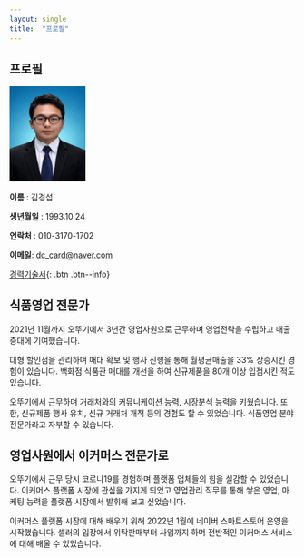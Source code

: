 ```yaml
---
layout: single
title:  "프로필"
---
```


## 프로필

​                                                                 <img src="../images/2021-03-21-first/112-16545168759201.jpg" alt="112" style="zoom: 67%;" /> 

**이름** : 김경섭

**생년월일** : 1993.10.24

**연락처** : 010-3170-1702

**이메일**: dc_card@naver.com

[경력기술서](https://drive.google.com/file/d/124FCgT5lgXNnYVUbKS6dUNpT0D3bl4SJ/view?usp=sharing){: .btn .btn--info}

## 식품영업 전문가

2021년 11월까지 오뚜기에서 3년간 영업사원으로 근무하며 영업전략을 수립하고 매출 증대에 기여했습니다.

대형 할인점을 관리하며 매대 확보 및 행사 진행을 통해 월평균매출을 33% 상승시킨 경험이 있습니다. 백화점 식품관 매대를 개선을 하여 신규제품을 80개 이상 입점시킨 적도 있습니다.

오뚜기에서 근무하며 거래처와의 커뮤니케이션 능력, 시장분석 능력을 키웠습니다. 또한, 신규제품 행사 유치, 신규 거래처 개척 등의 경험도 할 수 있었습니다. 식품영업 분야 전문가라고 자부할 수 있습니다. 



## 영업사원에서 이커머스 전문가로

오뚜기에서 근무 당시 코로나19를 경험하며 플랫폼 업체들의 힘을 실감할 수 있었습니다. 이커머스 플랫폼 시장에 관심을 가지게 되었고 영업관리 직무를 통해 쌓은 영업, 마케팅 능력을 플랫폼 시장에서 발휘해 보고 싶었습니다.

이커머스 플랫폼 시장에 대해 배우기 위해 2022년 1월에 네이버 스마트스토어 운영을 시작했습니다. 셀러의 입장에서 위탁판매부터 사입까지 하며 전반적인 이커머스 서비스에 대해 배울 수 있었습니다. 

